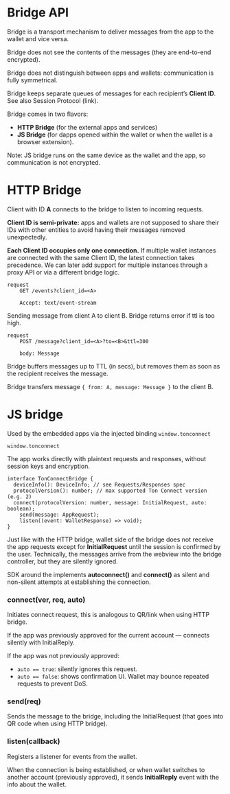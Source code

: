 # Bridge API

Bridge is a transport mechanism to deliver messages from the app to the wallet and vice versa. 

Bridge does not see the contents of the messages (they are end-to-end encrypted). 

Bridge does not distinguish between apps and wallets: communication is fully symmetrical.

Bridge keeps separate queues of messages for each recipient’s **Client ID**. See also Session Protocol (link).

Bridge comes in two flavors:

- **HTTP Bridge** (for the external apps and services)
- **JS Bridge** (for dapps opened within the wallet or when the wallet is a browser extension).

Note: JS bridge runs on the same device as the wallet and the app, so communication is not encrypted.

# HTTP Bridge

Client with ID **A** connects to the bridge to listen to incoming requests.

**Client ID is semi-private:** apps and wallets are not supposed to share their IDs with other entities to avoid having their messages removed unexpectedly.

**Each Client ID occupies only one connection.** If multiple wallet instances are connected with the same Client ID, the latest connection takes precedence. We can later add support for multiple instances through a proxy API or via a different bridge logic.

```tsx
request
	GET /events?client_id=<A>

	Accept: text/event-stream
```

Sending message from client A to client B. Bridge returns error if ttl is too high.

```tsx
request
	POST /message?client_id=<A>?to=<B>&ttl=300

	body: Message
```

Bridge buffers messages up to TTL (in secs), but removes them as soon as the recipient receives the message.

Bridge transfers message `{ from: A, message: Message }` to the client B.

# JS bridge

Used by the embedded apps via the injected binding `window.tonconnect`

```
window.tonconnect
```

The app works directly with plaintext requests and responses, without session keys and encryption.

```tsx
interface TonConnectBridge {
  deviceInfo(): DeviceInfo; // see Requests/Responses spec
  protocolVersion(): number; // max supported Ton Connect version (e.g. 2)
  connect(protocolVersion: number, message: InitialRequest, auto: boolean);
	send(message: AppRequest);
	listen((event: WalletResponse) => void);
}
```

Just like with the HTTP bridge, wallet side of the bridge does not receive the app requests except for **InitialRequest** until the session is confirmed by the user. Technically, the messages arrive from the webview into the bridge controller, but they are silently ignored.

SDK around the implements **autoconnect()** and **connect()** as silent and non-silent attempts at establishing the connection.

### connect(ver, req, auto)

Initiates connect request, this is analogous to QR/link when using HTTP bridge.

If the app was previously approved for the current account — connects silently with InitialReply.

If the app was not previously approved:

- `auto == true`: silently ignores this request.
- `auto == false`: shows confirmation UI. Wallet may bounce repeated requests to prevent DoS.

### **send(req)**

Sends the message to the bridge, including the InitialRequest (that goes into QR code when using HTTP bridge).

### listen(callback)

Registers a listener for events from the wallet. 

When the connection is being established, or when wallet switches to another account (previously approved), it sends **InitialReply** event with the info about the wallet.